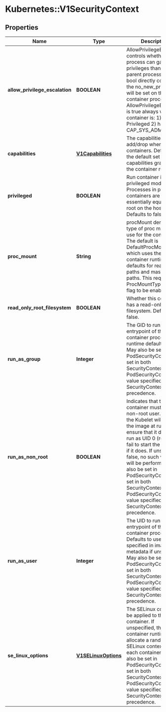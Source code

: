 # Kubernetes::V1SecurityContext

## Properties
Name | Type | Description | Notes
------------ | ------------- | ------------- | -------------
**allow_privilege_escalation** | **BOOLEAN** | AllowPrivilegeEscalation controls whether a process can gain more privileges than its parent process. This bool directly controls if the no_new_privs flag will be set on the container process. AllowPrivilegeEscalation is true always when the container is: 1) run as Privileged 2) has CAP_SYS_ADMIN | [optional] 
**capabilities** | [**V1Capabilities**](V1Capabilities.md) | The capabilities to add/drop when running containers. Defaults to the default set of capabilities granted by the container runtime. | [optional] 
**privileged** | **BOOLEAN** | Run container in privileged mode. Processes in privileged containers are essentially equivalent to root on the host. Defaults to false. | [optional] 
**proc_mount** | **String** | procMount denotes the type of proc mount to use for the containers. The default is DefaultProcMount which uses the container runtime defaults for readonly paths and masked paths. This requires the ProcMountType feature flag to be enabled. | [optional] 
**read_only_root_filesystem** | **BOOLEAN** | Whether this container has a read-only root filesystem. Default is false. | [optional] 
**run_as_group** | **Integer** | The GID to run the entrypoint of the container process. Uses runtime default if unset. May also be set in PodSecurityContext.  If set in both SecurityContext and PodSecurityContext, the value specified in SecurityContext takes precedence. | [optional] 
**run_as_non_root** | **BOOLEAN** | Indicates that the container must run as a non-root user. If true, the Kubelet will validate the image at runtime to ensure that it does not run as UID 0 (root) and fail to start the container if it does. If unset or false, no such validation will be performed. May also be set in PodSecurityContext.  If set in both SecurityContext and PodSecurityContext, the value specified in SecurityContext takes precedence. | [optional] 
**run_as_user** | **Integer** | The UID to run the entrypoint of the container process. Defaults to user specified in image metadata if unspecified. May also be set in PodSecurityContext.  If set in both SecurityContext and PodSecurityContext, the value specified in SecurityContext takes precedence. | [optional] 
**se_linux_options** | [**V1SELinuxOptions**](V1SELinuxOptions.md) | The SELinux context to be applied to the container. If unspecified, the container runtime will allocate a random SELinux context for each container.  May also be set in PodSecurityContext.  If set in both SecurityContext and PodSecurityContext, the value specified in SecurityContext takes precedence. | [optional] 


